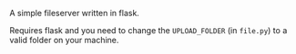 A simple fileserver written in flask. 

Requires flask and you need to change the `UPLOAD_FOLDER` (in `file.py`) to a valid folder on your machine.

